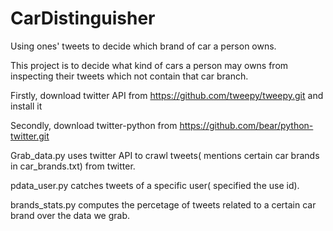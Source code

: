 # CarDistinguisher
Using ones' tweets to decide which brand of car a person owns.

This project is to decide what kind of cars a person may owns from inspecting their tweets which not contain that car branch.

Firstly, download twitter API from https://github.com/tweepy/tweepy.git and install it

Secondly, download twitter-python from https://github.com/bear/python-twitter.git


Grab_data.py uses twitter API to crawl tweets( mentions certain car brands in car_brands.txt) from twitter.


pdata_user.py catches tweets of a specific user( specified the use id).


brands_stats.py computes the percetage of tweets related to a certain car brand over the data we grab.
